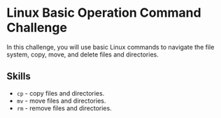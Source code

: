 # Linux Basic Operation Command Challenge

In this challenge, you will use basic Linux commands to navigate the file system, copy, move, and delete files and directories.

## Skills

- `cp` - copy files and directories.
- `mv` - move files and directories.
- `rm` - remove files and directories.
